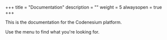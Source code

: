 ﻿+++
title = "Documentation"
description = ""
weight = 5
alwaysopen = true
+++

This is the documentation for the Codenesium platform. 

Use the menu to find what you're looking for.